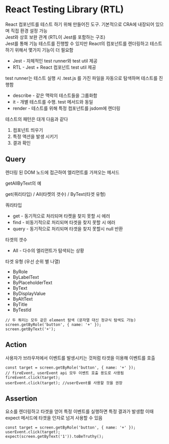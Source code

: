 # React Testing Library (RTL)

React 컴포넌트를 테스트 하기 위해 만들어진 도구. 기본적으로 CRA에 내장되어 있으며 직접 환경 설정 가능   
Jest와 상호 보완 관계 (RTL이 Jest를 포함하는 구조)   
Jest를 통해 기능 테스트를 진행할 수 있지만 React의 컴포넌트를 렌더링하고 테스트하기 위해서 몇가지 기능이 더 필요함   

* Jest - 자체적인 test runner와 test util 제공
* RTL - Jest + React 컴포넌트 test util 제공

test runner는 테스트 실행 시 .test.js 를 가진 파일을 자동으로 탐색하며 테스트를 진행함   

* describe - 같은 맥락의 테스트들을 그룹화함
* it - 개별 테스트를 수행. test 메서드와 동일
* render - 테스트를 위해 특정 컴포넌트를 jsdom에 렌더링

테스트의 패턴은 대개 다음과 같다
1. 컴포넌트 띄우기
2. 특정 액션을 발생 시키기
3. 결과 확인

## Query
렌더링 된 DOM 노드에 접근하여 엘리먼트를 가져오는 메서드   

getAllByText의 예   

get(쿼리타입) / All(타켓의 갯수) / ByText(타겟 유형)   

쿼리타입   
* get - 동기적으로 처리되며 타켓을 찾지 못할 시 에러
* find - 비동기적으로 처리되며 타겟을 찾지 못할 시 에러
* query - 동기적으로 처리되며 타겟을 찾지 못할시 null 반환


타겟의 갯수   
* All - 다수의 엘리먼트가 탐색되는 상황

타겟 유형 (우선 순위 별 나열)

* ByRole
* ByLabelText
* ByPlaceholderText
* ByText
* ByDisplayValue
* ByAltText
* ByTitle
* ByTestId

```JS
// 두 쿼리는 모두 같은 element 탐색 (문자열 대신 정규식 탐색도 가능)
screen.getByRole('button', { name: '+' });
screen.getByText('+');
```

## Action
사용자가 브라우저에서 이벤트를 발생시키는 것처럼 타겟을 이용해 이벤트를 호출

```JS
const target = screen.getByRole('button', { name: '+' });
// fireEvent, userEvent api 모두 이벤트 호출 용도로 사용됨
fireEvent.click(target);
userEvent.click(target); //userEvent를 사용할 것을 권장
```

## Assertion
요소를 렌더링하고 타겟을 얻어 특정 이벤트를 실행하면 특정 결과가 발생함
이때 expect 메서드에 타겟을 인자로 넘겨 사용할 수 있음

```JS
const target = screen.getByRole('button', { name: '+' });
userEvent.click(target);
expect(screen.getByText('1')).toBeTruthy();
```









